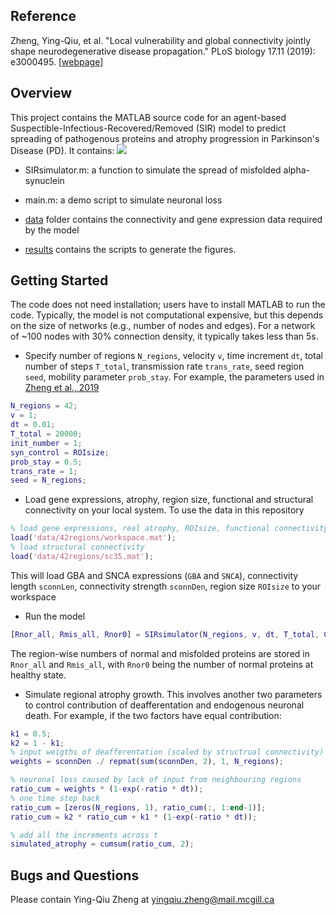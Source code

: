 ## Reference
Zheng, Ying-Qiu, et al. "Local vulnerability and global connectivity jointly shape neurodegenerative disease propagation." PLoS biology 17.11 (2019): e3000495. [[webpage](https://journals.plos.org/plosbiology/article?id=10.1371/journal.pbio.3000495)]

## Overview
This project contains the MATLAB source code for an agent-based Suspectible-Infectious-Recovered/Removed (SIR) model to predict spreading of pathogenous proteins and atrophy progression in Parkinson's Disease (PD). It contains:
![](/results/pbio.3000495.g001.PNG_L.png)
 - SIRsimulator.m: a function to simulate the spread of misfolded alpha-synuclein

 - main.m: a demo script to simulate neuronal loss
 - [data](https://github.com/yingqiuz/SIR_simulator/tree/master/data) folder contains the connectivity and gene expression data required by the model
 - [results](https://github.com/yingqiuz/SIR_simulator/tree/master/results) contains the scripts to generate the figures.

## Getting Started
The code does not need installation; users have to install MATLAB to run the code. Typically, the model is not computational expensive, but this depends on the size of networks (e.g., number of nodes and edges). For a network of ~100 nodes with 30% connection density, it typically takes less than 5s.
 - Specify number of regions `N_regions`, velocity `v`, time increment `dt`, total number of steps `T_total`, transmission rate `trans_rate`, seed region `seed`, mobility parameter `prob_stay`. For example, the parameters used in [Zheng et al., 2019](https://journals.plos.org/plosbiology/article?id=10.1371/journal.pbio.3000495)
```matlab
N_regions = 42;
v = 1;
dt = 0.01;
T_total = 20000;
init_number = 1;
syn_control = ROIsize;
prob_stay = 0.5;
trans_rate = 1;
seed = N_regions;
```
 - Load gene expressions, atrophy, region size, functional and structural connectivity on your local system. To use the data in this repository
```matlab
% load gene expressions, real atrophy, ROIsize, functional connectivity...
load('data/42regions/workspace.mat');
% load structural connectivity
load('data/42regions/sc35.mat');
```
This will load GBA and SNCA expressions (`GBA` and `SNCA`), connectivity length `sconnLen`, connectivity strength `sconnDen`, region size `ROIsize` to your workspace
 - Run the model 
```matlab
[Rnor_all, Rmis_all, Rnor0] = SIRsimulator(N_regions, v, dt, T_total, GBA, SNCA, sconnLen, sconnDen, ROIsize, seed, syn_control, init_number, prob_stay, trans_rate);
```
The region-wise numbers of normal and misfolded proteins are stored in `Rnor_all` and `Rmis_all`, with `Rnor0` being the number of normal proteins at healthy state.
 - Simulate regional atrophy growth. This involves another two parameters to control contribution of deafferentation and endogenous neuronal death. For example, if the two factors have equal contribution:
```matlab
k1 = 0.5;
k2 = 1 - k1;
% input weigths of deafferentation (scaled by structrual connectivity)
weights = sconnDen ./ repmat(sum(sconnDen, 2), 1, N_regions);

% neuronal loss caused by lack of input from neighbouring regions
ratio_cum = weights * (1-exp(-ratio * dt));
% one time step back
ratio_cum = [zeros(N_regions, 1), ratio_cum(:, 1:end-1)];
ratio_cum = k2 * ratio_cum + k1 * (1-exp(-ratio * dt));

% add all the increments across t
simulated_atrophy = cumsum(ratio_cum, 2);
```

## Bugs and Questions
Please contain Ying-Qiu Zheng at [yingqiu.zheng@mail.mcgill.ca](yingqiu.zheng@mail.mcgill.ca)
